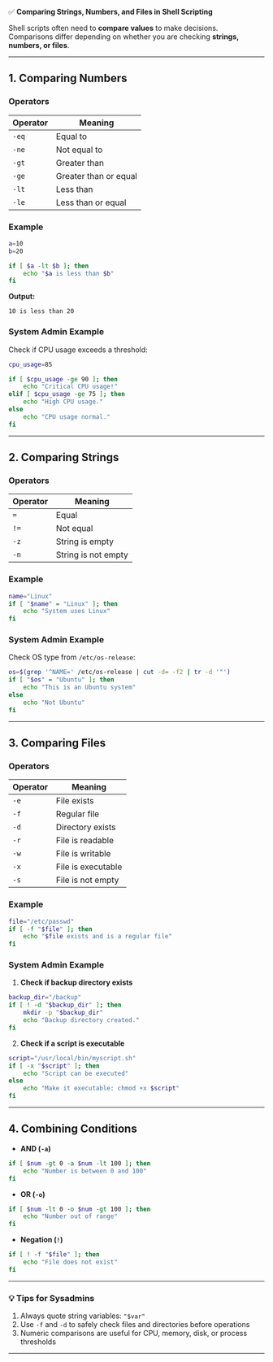✅ **Comparing Strings, Numbers, and Files in Shell Scripting**

Shell scripts often need to **compare values** to make decisions. Comparisons differ depending on whether you are checking **strings, numbers, or files**.

---

## **1. Comparing Numbers**

### **Operators**

| Operator | Meaning               |
| -------- | --------------------- |
| `-eq`    | Equal to              |
| `-ne`    | Not equal to          |
| `-gt`    | Greater than          |
| `-ge`    | Greater than or equal |
| `-lt`    | Less than             |
| `-le`    | Less than or equal    |

### **Example**

```bash
a=10
b=20

if [ $a -lt $b ]; then
    echo "$a is less than $b"
fi
```

**Output:**

```
10 is less than 20
```

### **System Admin Example**

Check if CPU usage exceeds a threshold:

```bash
cpu_usage=85

if [ $cpu_usage -ge 90 ]; then
    echo "Critical CPU usage!"
elif [ $cpu_usage -ge 75 ]; then
    echo "High CPU usage."
else
    echo "CPU usage normal."
fi
```

---

## **2. Comparing Strings**

### **Operators**

| Operator | Meaning             |
| -------- | ------------------- |
| `=`      | Equal               |
| `!=`     | Not equal           |
| `-z`     | String is empty     |
| `-n`     | String is not empty |

### **Example**

```bash
name="Linux"
if [ "$name" = "Linux" ]; then
    echo "System uses Linux"
fi
```

### **System Admin Example**

Check OS type from `/etc/os-release`:

```bash
os=$(grep '^NAME=' /etc/os-release | cut -d= -f2 | tr -d '"')
if [ "$os" = "Ubuntu" ]; then
    echo "This is an Ubuntu system"
else
    echo "Not Ubuntu"
fi
```

---

## **3. Comparing Files**

### **Operators**

| Operator | Meaning            |
| -------- | ------------------ |
| `-e`     | File exists        |
| `-f`     | Regular file       |
| `-d`     | Directory exists   |
| `-r`     | File is readable   |
| `-w`     | File is writable   |
| `-x`     | File is executable |
| `-s`     | File is not empty  |

### **Example**

```bash
file="/etc/passwd"
if [ -f "$file" ]; then
    echo "$file exists and is a regular file"
fi
```

### **System Admin Example**

1. **Check if backup directory exists**

```bash
backup_dir="/backup"
if [ ! -d "$backup_dir" ]; then
    mkdir -p "$backup_dir"
    echo "Backup directory created."
fi
```

2. **Check if a script is executable**

```bash
script="/usr/local/bin/myscript.sh"
if [ -x "$script" ]; then
    echo "Script can be executed"
else
    echo "Make it executable: chmod +x $script"
fi
```

---

## **4. Combining Conditions**

* **AND (`-a`)**

```bash
if [ $num -gt 0 -a $num -lt 100 ]; then
    echo "Number is between 0 and 100"
fi
```

* **OR (`-o`)**

```bash
if [ $num -lt 0 -o $num -gt 100 ]; then
    echo "Number out of range"
fi
```

* **Negation (`!`)**

```bash
if [ ! -f "$file" ]; then
    echo "File does not exist"
fi
```

---

### 💡 **Tips for Sysadmins**

1. Always quote string variables: `"$var"`
2. Use `-f` and `-d` to safely check files and directories before operations
3. Numeric comparisons are useful for CPU, memory, disk, or process thresholds

---

